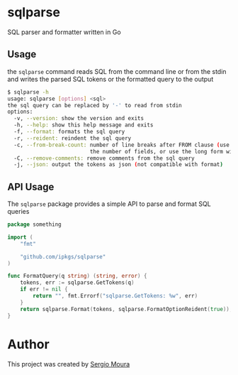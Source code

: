 # sqlparse

SQL parser and formatter written in Go

## Usage

the `sqlparse` command reads SQL from the command line or from the stdin and writes the parsed SQL tokens or the
formatted query to the output

```sh
$ sqlparse -h
usage: sqlparse [options] <sql>
the sql query can be replaced by '-' to read from stdin
options:
  -v, --version: show the version and exits
  -h, --help: show this help message and exits
  -f, --format: formats the sql query
  -r, --reident: reindent the sql query
  -c, --from-break-count: number of line breaks after FROM clause (use -c multiple times to increase
                          the number of fields, or use the long form with a number parameter)
  -C, --remove-comments: remove comments from the sql query
  -j, --json: output the tokens as json (not compatible with format)
```

## API Usage

The `sqlparse` package provides a simple API to parse and format SQL queries

```go
package something

import (
    "fmt"

    "github.com/ipkgs/sqlparse"
)

func FormatQuery(q string) (string, error) {
	tokens, err := sqlparse.GetTokens(q)
	if err != nil {
		return "", fmt.Errorf("sqlparse.GetTokens: %w", err)
	}
	return sqlparse.Format(tokens, sqlparse.FormatOptionReident(true)), nil
}
```

# Author

This project was created by [Sergio Moura](https://github.com/lsmoura)
